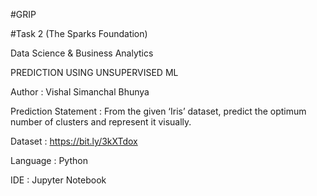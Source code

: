 #GRIP

#Task 2 (The Sparks Foundation)

Data Science & Business Analytics

PREDICTION USING UNSUPERVISED ML

Author : Vishal Simanchal Bhunya

Prediction Statement : From the given ‘Iris’ dataset, predict the optimum number of clusters and represent it visually.

Dataset : https://bit.ly/3kXTdox

Language : Python

IDE : Jupyter Notebook

